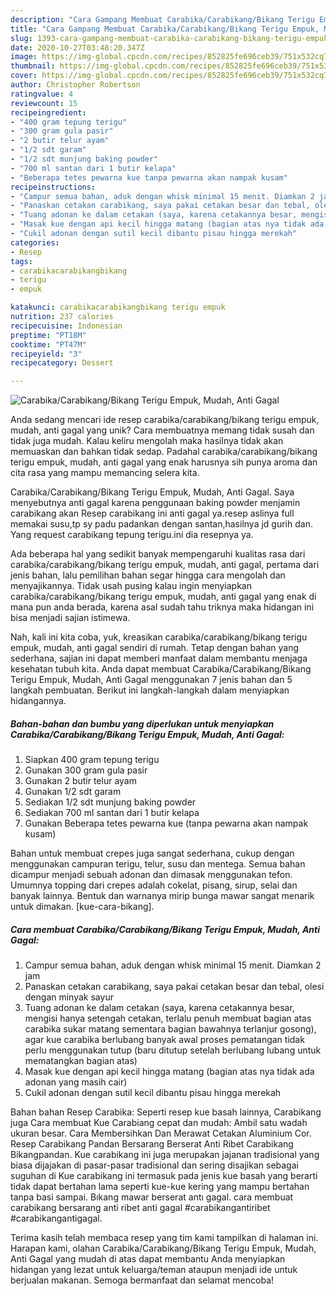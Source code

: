 ```yaml
---
description: "Cara Gampang Membuat Carabika/Carabikang/Bikang Terigu Empuk, Mudah, Anti Gagal, Sempurna"
title: "Cara Gampang Membuat Carabika/Carabikang/Bikang Terigu Empuk, Mudah, Anti Gagal, Sempurna"
slug: 1393-cara-gampang-membuat-carabika-carabikang-bikang-terigu-empuk-mudah-anti-gagal-sempurna
date: 2020-10-27T03:48:20.347Z
image: https://img-global.cpcdn.com/recipes/852825fe696ceb39/751x532cq70/carabikacarabikangbikang-terigu-empuk-mudah-anti-gagal-foto-resep-utama.jpg
thumbnail: https://img-global.cpcdn.com/recipes/852825fe696ceb39/751x532cq70/carabikacarabikangbikang-terigu-empuk-mudah-anti-gagal-foto-resep-utama.jpg
cover: https://img-global.cpcdn.com/recipes/852825fe696ceb39/751x532cq70/carabikacarabikangbikang-terigu-empuk-mudah-anti-gagal-foto-resep-utama.jpg
author: Christopher Robertson
ratingvalue: 4
reviewcount: 15
recipeingredient:
- "400 gram tepung terigu"
- "300 gram gula pasir"
- "2 butir telur ayam"
- "1/2 sdt garam"
- "1/2 sdt munjung baking powder"
- "700 ml santan dari 1 butir kelapa"
- "Beberapa tetes pewarna kue tanpa pewarna akan nampak kusam"
recipeinstructions:
- "Campur semua bahan, aduk dengan whisk minimal 15 menit. Diamkan 2 jam"
- "Panaskan cetakan carabikang, saya pakai cetakan besar dan tebal, olesi dengan minyak sayur"
- "Tuang adonan ke dalam cetakan (saya, karena cetakannya besar, mengisi hanya setengah cetakan, terlalu penuh membuat bagian atas carabika sukar matang sementara bagian bawahnya terlanjur gosong), agar kue carabika berlubang banyak awal proses pematangan tidak perlu menggunakan tutup (baru ditutup setelah berlubang lubang untuk mematangkan bagian atas)"
- "Masak kue dengan api kecil hingga matang (bagian atas nya tidak ada adonan yang masih cair)"
- "Cukil adonan dengan sutil kecil dibantu pisau hingga merekah"
categories:
- Resep
tags:
- carabikacarabikangbikang
- terigu
- empuk

katakunci: carabikacarabikangbikang terigu empuk 
nutrition: 237 calories
recipecuisine: Indonesian
preptime: "PT18M"
cooktime: "PT47M"
recipeyield: "3"
recipecategory: Dessert

---
```



![Carabika/Carabikang/Bikang Terigu Empuk, Mudah, Anti Gagal](https://img-global.cpcdn.com/recipes/852825fe696ceb39/751x532cq70/carabikacarabikangbikang-terigu-empuk-mudah-anti-gagal-foto-resep-utama.jpg)

Anda sedang mencari ide resep carabika/carabikang/bikang terigu empuk, mudah, anti gagal yang unik? Cara membuatnya memang tidak susah dan tidak juga mudah. Kalau keliru mengolah maka hasilnya tidak akan memuaskan dan bahkan tidak sedap. Padahal carabika/carabikang/bikang terigu empuk, mudah, anti gagal yang enak harusnya sih punya aroma dan cita rasa yang mampu memancing selera kita.

Carabika/Carabikang/Bikang Terigu Empuk, Mudah, Anti Gagal. Saya menyebutnya anti gagal karena penggunaan baking powder menjamin carabikang akan Resep carabikang ini anti gagal ya.resep aslinya full memakai susu,tp sy padu padankan dengan santan,hasilnya jd gurih dan. Yang request carabikang tepung terigu.ini dia resepnya ya.

Ada beberapa hal yang sedikit banyak mempengaruhi kualitas rasa dari carabika/carabikang/bikang terigu empuk, mudah, anti gagal, pertama dari jenis bahan, lalu pemilihan bahan segar hingga cara mengolah dan menyajikannya. Tidak usah pusing kalau ingin menyiapkan carabika/carabikang/bikang terigu empuk, mudah, anti gagal yang enak di mana pun anda berada, karena asal sudah tahu triknya maka hidangan ini bisa menjadi sajian istimewa.


Nah, kali ini kita coba, yuk, kreasikan carabika/carabikang/bikang terigu empuk, mudah, anti gagal sendiri di rumah. Tetap dengan bahan yang sederhana, sajian ini dapat memberi manfaat dalam membantu menjaga kesehatan tubuh kita. Anda dapat membuat Carabika/Carabikang/Bikang Terigu Empuk, Mudah, Anti Gagal menggunakan 7 jenis bahan dan 5 langkah pembuatan. Berikut ini langkah-langkah dalam menyiapkan hidangannya.

<!--inarticleads1-->

##### Bahan-bahan dan bumbu yang diperlukan untuk menyiapkan Carabika/Carabikang/Bikang Terigu Empuk, Mudah, Anti Gagal:

1. Siapkan 400 gram tepung terigu
1. Gunakan 300 gram gula pasir
1. Gunakan 2 butir telur ayam
1. Gunakan 1/2 sdt garam
1. Sediakan 1/2 sdt munjung baking powder
1. Sediakan 700 ml santan dari 1 butir kelapa
1. Gunakan Beberapa tetes pewarna kue (tanpa pewarna akan nampak kusam)


Bahan untuk membuat crepes juga sangat sederhana, cukup dengan menggunakan campuran terigu, telur, susu dan mentega. Semua bahan dicampur menjadi sebuah adonan dan dimasak menggunakan tefon. Umumnya topping dari crepes adalah cokelat, pisang, sirup, selai dan banyak lainnya. Bentuk dan warnanya mirip bunga mawar sangat menarik untuk dimakan. [kue-cara-bikang]. 

<!--inarticleads2-->

##### Cara membuat Carabika/Carabikang/Bikang Terigu Empuk, Mudah, Anti Gagal:

1. Campur semua bahan, aduk dengan whisk minimal 15 menit. Diamkan 2 jam
1. Panaskan cetakan carabikang, saya pakai cetakan besar dan tebal, olesi dengan minyak sayur
1. Tuang adonan ke dalam cetakan (saya, karena cetakannya besar, mengisi hanya setengah cetakan, terlalu penuh membuat bagian atas carabika sukar matang sementara bagian bawahnya terlanjur gosong), agar kue carabika berlubang banyak awal proses pematangan tidak perlu menggunakan tutup (baru ditutup setelah berlubang lubang untuk mematangkan bagian atas)
1. Masak kue dengan api kecil hingga matang (bagian atas nya tidak ada adonan yang masih cair)
1. Cukil adonan dengan sutil kecil dibantu pisau hingga merekah


Bahan bahan Resep Carabika: Seperti resep kue basah lainnya, Carabikang juga Cara membuat Kue Carabiang cepat dan mudah: Ambil satu wadah ukuran besar. Cara Membersihkan Dan Merawat Cetakan Aluminium Cor. Resep Carabikang Pandan Bersarang Berserat Anti Ribet Carabikang Bikangpandan. Kue carabikang ini juga merupakan jajanan tradisional yang biasa dijajakan di pasar-pasar tradisional dan sering disajikan sebagai suguhan di Kue carabikang ini termasuk pada jenis kue basah yang berarti tidak dapat bertahan lama seperti kue-kue kering yang mampu bertahan tanpa basi sampai. Bıkang mawar berserat antı gagal. cara membuat carabikang bersarang anti ribet anti gagal #carabikangantiribet #carabikangantigagal. 

Terima kasih telah membaca resep yang tim kami tampilkan di halaman ini. Harapan kami, olahan Carabika/Carabikang/Bikang Terigu Empuk, Mudah, Anti Gagal yang mudah di atas dapat membantu Anda menyiapkan hidangan yang lezat untuk keluarga/teman ataupun menjadi ide untuk berjualan makanan. Semoga bermanfaat dan selamat mencoba!
